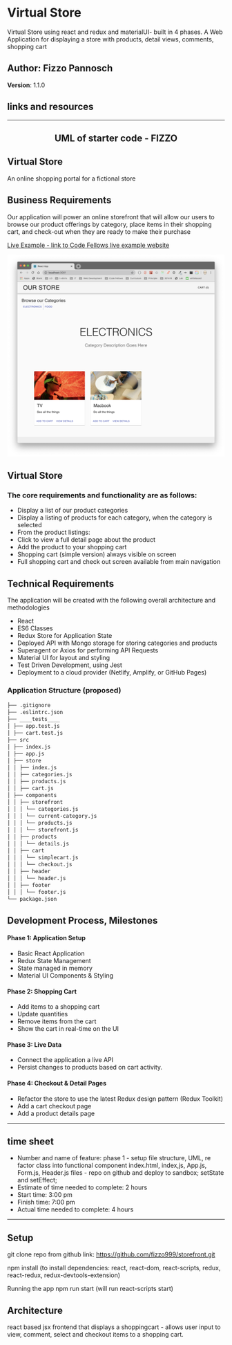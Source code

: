 # Virtual Store

Virtual Store using react and redux and materialUI- built in 4 phases. A Web Application for displaying a store with products, detail views, comments, shopping cart

## Author: Fizzo Pannosch

**Version**: 1.1.0

<!-- (increment the patch/fix version number if you make more commits past your first submission) -->

## links and resources

<!-- ## <center> [sandbox deployed site](https://6yvwb.csb.app/) </center> -->

<!-- ## <center> [netlify deployed link](https://eager-albattani-da23df.netlify.app/) </center> -->

<!-- ![](./src/assets/ToDoApp001.PNG) -->

<hr>

## <center> UML of starter code - FIZZO </center>

<!-- ![](src/assets/UML-todoListManager.jpg) -->

## Virtual Store

An online shopping portal for a fictional store

## Business Requirements

Our application will power an online storefront that will allow our users to browse our product offerings by category, place items in their shopping cart, and check-out when they are ready to make their purchase

[Live Example - link to Code Fellows live example website](https://virtual-web-store.netlify.app/)

![Walkthrough Demo](./src/assets/previewStorefront.png)

## Virtual Store

### The core requirements and functionality are as follows:

- Display a list of our product categories
- Display a listing of products for each category, when the category is selected
- From the product listings:
- Click to view a full detail page about the product
- Add the product to your shopping cart
- Shopping cart (simple version) always visible on screen
- Full shopping cart and check out screen available from main navigation

## Technical Requirements

The application will be created with the following overall architecture and methodologies

- React
- ES6 Classes
- Redux Store for Application State
- Deployed API with Mongo storage for storing categories and products
- Superagent or Axios for performing API Requests
- Material UI for layout and styling
- Test Driven Development, using Jest
- Deployment to a cloud provider (Netlify, Amplify, or GitHub Pages)

### Application Structure (proposed)

```linux
├── .gitignore
├── .eslintrc.json
├── ____tests____
│ ├── app.test.js
│ ├── cart.test.js
├── src
│ ├── index.js
│ ├── app.js
│ ├── store
│ │ ├── index.js
│ │ ├── categories.js
│ │ ├── products.js
│ │ ├── cart.js
│ ├── components
│ │ ├── storefront
│ │ │ └── categories.js
│ │ │ └── current-category.js
│ │ │ └── products.js
│ │ │ └── storefront.js
│ │ ├── products
│ │ │ └── details.js
│ │ ├── cart
│ │ │ └── simplecart.js
│ │ │ └── checkout.js
│ │ ├── header
│ │ │ └── header.js
│ │ ├── footer
│ │ │ └── footer.js
└── package.json
```

## Development Process, Milestones

#### Phase 1: Application Setup

- Basic React Application
- Redux State Management
- State managed in memory
- Material UI Components & Styling

#### Phase 2: Shopping Cart

- Add items to a shopping cart
- Update quantities
- Remove items from the cart
- Show the cart in real-time on the UI

#### Phase 3: Live Data

- Connect the application a live API
- Persist changes to products based on cart activity.

#### Phase 4: Checkout & Detail Pages

- Refactor the store to use the latest Redux design pattern (Redux Toolkit)
- Add a cart checkout page
- Add a product details page

<hr/>

## time sheet

- Number and name of feature: phase 1 - setup file structure, UML, re factor class into functional component index.html, index,js, App.js, Form.js, Header.js files - repo on github and deploy to sandbox; setState and setEffect;
- Estimate of time needed to complete: 2 hours
- Start time: 3:00 pm
- Finish time: 7:00 pm
- Actual time needed to complete: 4 hours

<hr/>

## Setup

git clone repo from github link:
https://github.com/fizzo999/storefront.git

npm install
(to install dependencies: react, react-dom, react-scripts, redux, react-redux, redux-devtools-extension)

Running the app
npm run start (will run react-scripts start)

<!-- ## Tests

npm run test

- will run the command "react-scripts test --verbose --coverage" -->
<!-- tests performed with jest through react-scripts -->

<!-- "homepage": "https://github.com/fizzo999/storefront#readme" -->

## Architecture

react based jsx frontend that displays a shoppingcart - allows user input to view, comment, select and checkout items to a shopping cart.

<div class="MuiCardMedia-root jss31" title="Monitor" style="background-image: url(&quot;https://source.unsplash.com/random?Monitor&quot;);"></div>
